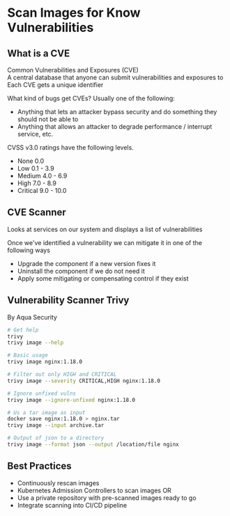 # Scan Images for Know Vulnerabilities

## What is a CVE

Common Vulnerabilities and Exposures (CVE)  
A central database that anyone can submit vulnerabilities and exposures to  
Each CVE gets a unique identifier

What kind of bugs get CVEs?  Usually one of the following: 
- Anything that lets an attacker bypass security and do something they should not be able to
- Anything that allows an attacker to degrade performance / interrupt service, etc. 

CVSS v3.0 ratings have the following levels.
- None 0.0
- Low 0.1 - 3.9
- Medium 4.0 - 6.9
- High 7.0 - 8.9
- Critical 9.0 - 10.0

## CVE Scanner

Looks at services on our system and displays a list of vulnerabilities  

Once we've identified a vulnerability we can mitigate it in one of the following ways

- Upgrade the component if a new version fixes it
- Uninstall the component if we do not need it
- Apply some mitigating or compensating control if they exist

## Vulnerability Scanner Trivy

By Aqua Security

```sh
# Get help
trivy 
trivy image --help

# Basic usage
trivy image nginx:1.18.0

# Filter out only HIGH and CRITICAL
trivy image --severity CRITICAL,HIGH nginx:1.18.0

# Ignore unfixed vulns
trivy image --ignore-unfixed nginx:1.18.0

# Us a tar image as input
docker save nginx:1.18.0 > nginx.tar
trivy image --input archive.tar

# Output of json to a directory
trivy image --format json --output /location/file nginx
```

## Best Practices

- Continuously rescan images
- Kubernetes Admission Controllers to scan images OR
- Use a private repository with pre-scanned images ready to go
- Integrate scanning into CI/CD pipeline

